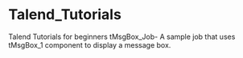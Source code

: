 # Talend_Tutorials
Talend Tutorials for beginners
tMsgBox_Job- A sample job that uses tMsgBox_1 component to display a message box.
